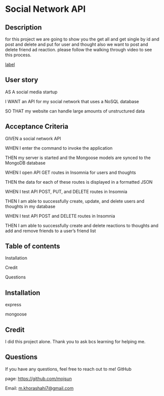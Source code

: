 # Social Network API

## Description

for this project we are going to show you the get all and get single by id and post and delete and put for user and thought also we want to post and delete friend ad reaction. please follow the walking through video to see this process.

[label](../../../../Screen%20Recording%202023-03-14%20at%2011.00.23%20PM.mov)

## User story

AS A social media startup

I WANT an API for my social network that uses a NoSQL database

SO THAT my website can handle large amounts of unstructured data

## Acceptance Criteria

GIVEN a social network API

WHEN I enter the command to invoke the application

THEN my server is started and the Mongoose models are synced to the MongoDB database

WHEN I open API GET routes in Insomnia for users and thoughts

THEN the data for each of these routes is displayed in a formatted JSON

WHEN I test API POST, PUT, and DELETE routes in Insomnia

THEN I am able to successfully create, update, and delete users and thoughts in my database

WHEN I test API POST and DELETE routes in Insomnia

THEN I am able to successfully create and delete reactions to thoughts and add and remove friends to a user’s friend list

## Table of contents

Installation

Credit

Questions

## Installation

express

mongoose

## Credit

I did this project alone. Thank you to ask bcs learning for helping me.

## Questions

If you have any questions, feel free to reach out to me! GitHub

page: https://github.com/mojsun

Email: m.khorashahi7@gmail.com
